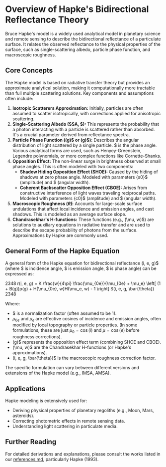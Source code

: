 # Overview of Hapke's Bidirectional Reflectance Theory

Bruce Hapke's model is a widely used analytical model in planetary science and remote sensing to describe the bidirectional reflectance of a particulate surface. It relates the observed reflectance to the physical properties of the surface, such as single-scattering albedo, particle phase function, and macroscopic roughness.

## Core Concepts

The Hapke model is based on radiative transfer theory but provides an approximate analytical solution, making it computationally more tractable than full multiple scattering solutions. Key components and assumptions often include:

1.  **Isotropic Scatterers Approximation:** Initially, particles are often assumed to scatter isotropically, with corrections applied for anisotropic scattering.
2.  **Single-Scattering Albedo (SSA, $):** This represents the probability that a photon interacting with a particle is scattered rather than absorbed. It's a crucial parameter derived from reflectance spectra.
3.  **Particle Phase Function ((g)$ or (g)$):** Describes the angular distribution of light scattered by a single particle. $ is the phase angle. Various analytical forms are used, such as Henyey-Greenstein, Legendre polynomials, or more complex functions like Cornette-Shanks.
4.  **Opposition Effect:** The non-linear surge in brightness observed at small phase angles. This is often modeled with two components:
    *   **Shadow Hiding Opposition Effect (SHOE):** Caused by the hiding of shadows at zero phase angle. Modeled with parameters {s0}$ (amplitude) and $ (angular width).
    *   **Coherent Backscatter Opposition Effect (CBOE):** Arises from constructive interference of light waves traveling reciprocal paths. Modeled with parameters {c0}$ (amplitude) and $ (angular width).
5.  **Macroscopic Roughness ($\bar{\theta}$):** Accounts for large-scale surface undulations that affect local incidence and emission angles, and cast shadows. This is modeled as an average surface slope.
6.  **Chandrasekhar's H-functions:** These functions (e.g., (\mu, w)$) are solutions to auxiliary equations in radiative transfer and are used to describe the escape probability of photons from the surface. Approximations by Hapke are commonly used.

## General Form of the Hapke Equation

A general form of the Hapke equation for bidirectional reflectance (i, e, g)$ (where $ is incidence angle, $ is emission angle, $ is phase angle) can be expressed as:

2348 r(i, e, g) = K \frac{w}{4\pi} \frac{\mu_{0e}}{\mu_{0e} + \mu_e} \left[ (1 + B(g))p(g) + H(\mu_{0e}, w)H(\mu_e, w) - 1 \right] S(i, e, g, \bar{\theta}) 2348

Where:
-   $ is a normalization factor (often assumed to be 1).
-   $\mu_{0e}$ and $\mu_e$ are effective cosines of incidence and emission angles, often modified by local topography or particle properties. (In some formulations, these are just $\mu_0 = \cos(i)$ and $\mu = \cos(e)$ before roughness corrections).
-   (g)$ represents the opposition effect term (combining SHOE and CBOE).
-   (\mu, w)$ are the Chandrasekhar H-functions (or Hapke's approximations).
-   (i, e, g, \bar{\theta})$ is the macroscopic roughness correction factor.

The specific formulation can vary between different versions and extensions of the Hapke model (e.g., IMSA, AMSA).

## Applications

Hapke modeling is extensively used for:
-   Deriving physical properties of planetary regoliths (e.g., Moon, Mars, asteroids).
-   Correcting photometric effects in remote sensing data.
-   Understanding light scattering in particulate media.

## Further Reading

For detailed derivations and explanations, please consult the works listed in our [references.md](references.md), particularly Hapke (1993).
